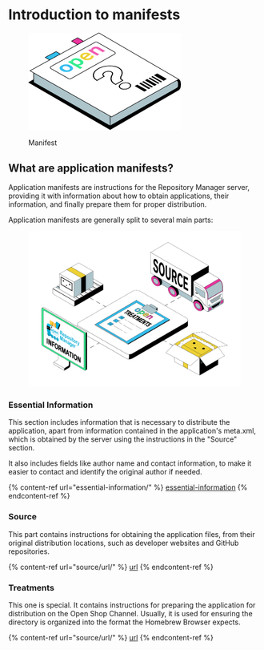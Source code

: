 # Introduction to manifests

<figure><img src="../.gitbook/assets/needs-no-description.svg" alt="" width="305"><figcaption><p>Manifest</p></figcaption></figure>

## What are application manifests?

Application manifests are instructions for the Repository Manager server, providing it with information about how to obtain applications, their information, and finally prepare them for proper distribution.

Application manifests are generally split to several main parts:

<figure><img src="../.gitbook/assets/repository-manager-supply-chain.png" alt=""><figcaption></figcaption></figure>

### Essential Information

This section includes information that is necessary to distribute the application, apart from information contained in the application's meta.xml, which is obtained by the server using the instructions in the "Source" section.

It also includes fields like author name and contact information, to make it easier to contact and identify the original author if needed.

{% content-ref url="essential-information/" %}
[essential-information](essential-information/)
{% endcontent-ref %}

### Source

This part contains instructions for obtaining the application files, from their original distribution locations, such as developer websites and GitHub repositories.

{% content-ref url="source/url/" %}
[url](source/url/)
{% endcontent-ref %}

### Treatments

This one is special. It contains instructions for preparing the application for distribution on the Open Shop Channel. Usually, it is used for ensuring the directory is organized into the format the Homebrew Browser expects.

{% content-ref url="source/url/" %}
[url](source/url/)
{% endcontent-ref %}
